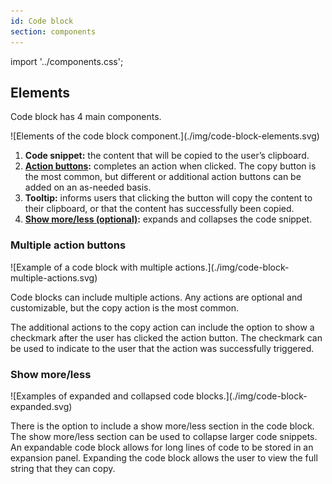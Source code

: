 ```yaml
---
id: Code block
section: components
---
```


import '../components.css';

## Elements
Code block has 4 main components.

<div class="ws-docs-content-img">
![Elements of the code block component.](./img/code-block-elements.svg)
</div>

1. **Code snippet:**  the content that will be copied to the user’s clipboard.
2. **[Action buttons](#multiple-action-buttons):** completes an action when clicked. The copy button is the most common, but different or additional action buttons can be added on an as-needed basis.
3. **Tooltip:** informs users that clicking the button will copy the content to their clipboard, or that the content has successfully been copied.
4. **[Show more/less (optional)](#show-moreless):** expands and collapses the code snippet.

### Multiple action buttons

<div class="ws-docs-content-img">
![Example of a code block with multiple actions.](./img/code-block-multiple-actions.svg)
</div>

Code blocks can include multiple actions. Any actions are optional and customizable, but the copy action is the most common.

The additional actions to the copy action can include the option to show a checkmark after the user has clicked the action button. The checkmark can be used to indicate to the user that the action was successfully triggered.

### Show more/less

<div class="ws-docs-content-img">
![Examples of expanded and collapsed code blocks.](./img/code-block-expanded.svg)
</div>

There is the option to include a show more/less section in the code block. The show more/less section can be used to collapse larger code snippets. An expandable code block allows for long lines of code to be stored in an expansion panel. Expanding the code block allows the user to view the full string that they can copy.
